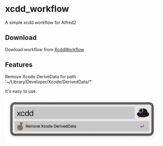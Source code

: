 # xcdd_workflow
A simple xcdd workflow for Alfred2

## Download

Dowload workflow from [XcddWorkflow](https://github.com/ChopinChao/xcdd_workflow/releases)

## Features

Remove Xcode DeriveData for path '~/Library/Developer/Xcode/DerivedData/*'

It's easy to use.

![](demo.png)

